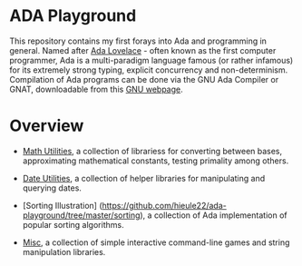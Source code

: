 # ADA Playground

This repository contains my first forays into Ada and programming in general.
Named after [Ada Lovelace](https://en.wikipedia.org/wiki/Ada_Lovelace) - often
known as the first computer programmer, Ada is a multi-paradigm
language famous (or rather infamous) for its extremely strong typing, explicit
concurrency and non-determinism. Compilation of Ada programs can be done via
the GNU Ada Compiler or GNAT, downloadable from this
[GNU webpage](https://www.gnu.org/software/gnat/).

# Overview

* [Math Utilities](https://github.com/hieule22/ada-playground/tree/master/mathutils),
a collection of librariess for converting between bases, approximating
mathematical constants, testing primality among others.

* [Date Utilities](https://github.com/hieule22/ada-playground/tree/master/dateutils),
a collection of helper libraries for manipulating and querying dates.

* [Sorting Illustration]
(https://github.com/hieule22/ada-playground/tree/master/sorting),
a collection of Ada implementation of popular sorting algorithms.

* [Misc](https://github.com/hieule22/ada-playground/tree/master/misc),
a collection of simple interactive command-line games and string manipulation
libraries.